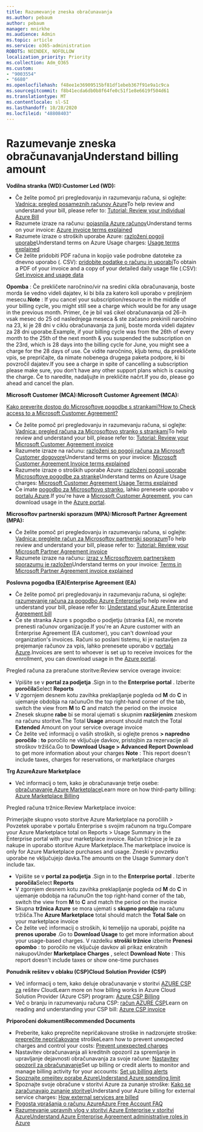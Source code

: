 ```yaml
---
title: Razumevanje zneska obračunavanja
ms.author: pebaum
author: pebaum
manager: mnirkhe
ms.audience: Admin
ms.topic: article
ms.service: o365-administration
ROBOTS: NOINDEX, NOFOLLOW
localization_priority: Priority
ms.collection: Adm_O365
ms.custom:
- "9003554"
- "6680"
ms.openlocfilehash: f48ee1e36909515bf81df1ebeb367f91e9a1c9ca
ms.sourcegitcommit: f8b41ecda6db0b8f64fe0c51f1e8e6619f504d61
ms.translationtype: MT
ms.contentlocale: sl-SI
ms.lasthandoff: 10/28/2020
ms.locfileid: "48808403"
---
```

# <a name="understand-billing-amount"></a><span data-ttu-id="9183b-102">Razumevanje zneska obračunavanja</span><span class="sxs-lookup"><span data-stu-id="9183b-102">Understand billing amount</span></span>

<span data-ttu-id="9183b-103">**Vodilna stranka (WD):**</span><span class="sxs-lookup"><span data-stu-id="9183b-103">**Customer Led (WD):**</span></span>

- <span data-ttu-id="9183b-104">Če želite pomoč pri pregledovanju in razumevanju računa, si oglejte: [Vadnica: pregled posameznih računov Azure](https://docs.microsoft.com/azure/cost-management-billing/understand/review-individual-bill?WT.mc_id=Portal-Microsoft_Azure_Support)</span><span class="sxs-lookup"><span data-stu-id="9183b-104">To help review and understand your bill, please refer to: [Tutorial: Review your individual Azure Bill](https://docs.microsoft.com/azure/cost-management-billing/understand/review-individual-bill?WT.mc_id=Portal-Microsoft_Azure_Support)</span></span>
- <span data-ttu-id="9183b-105">Razumete izraze na računu: [pojasnila Azure računov](https://docs.microsoft.com/azure/cost-management-billing/understand/understand-invoice?WT.mc_id=Portal-Microsoft_Azure_Support)</span><span class="sxs-lookup"><span data-stu-id="9183b-105">Understand terms on your invoice: [Azure invoice terms explained](https://docs.microsoft.com/azure/cost-management-billing/understand/understand-invoice?WT.mc_id=Portal-Microsoft_Azure_Support)</span></span>
- <span data-ttu-id="9183b-106">Razumete izraze o stroških uporabe Azure: [razloženi pogoji uporabe](https://docs.microsoft.com/azure/cost-management-billing/understand/understand-usage?WT.mc_id=Portal-Microsoft_Azure_Support)</span><span class="sxs-lookup"><span data-stu-id="9183b-106">Understand terms on Azure Usage charges: [Usage terms explained](https://docs.microsoft.com/azure/cost-management-billing/understand/understand-usage?WT.mc_id=Portal-Microsoft_Azure_Support)</span></span>
- <span data-ttu-id="9183b-107">Če želite pridobiti PDF računa in kopijo vaše podrobne datoteke za dnevno uporabo (. CSV): [pridobite podatke o računu in uporabi](https://docs.microsoft.com/azure/billing/billing-download-azure-invoice-daily-usage-date?WT.mc_id=Portal-Microsoft_Azure_Support)</span><span class="sxs-lookup"><span data-stu-id="9183b-107">To obtain a PDF of your invoice and a copy of your detailed daily usage file (.CSV): [Get invoice and usage data](https://docs.microsoft.com/azure/billing/billing-download-azure-invoice-daily-usage-date?WT.mc_id=Portal-Microsoft_Azure_Support)</span></span>

<span data-ttu-id="9183b-108">**Opomba** : Če prekličete naročnino/vir na sredini cikla obračunavanja, boste morda še vedno videli dajatev, ki bi bila za katero koli uporabo v prejšnjem mesecu.</span><span class="sxs-lookup"><span data-stu-id="9183b-108">**Note** : If you cancel your subscription/resource in the middle of your billing cycle, you might still see a charge which would be for any usage in the previous month.</span></span> <span data-ttu-id="9183b-109">Primer, če je bil vaš cikel obračunavanja od 26-ih vsak mesec do 25 od naslednjega meseca & ste začasno prekinili naročnino na 23, ki je 28 dni v ciklu obračunavanja za junij, boste morda videli dajatev za 28 dni uporabe.</span><span class="sxs-lookup"><span data-stu-id="9183b-109">Example, if your billing cycle was from the 26th of every month to the 25th of the next month & you suspended the subscription on the 23rd, which is 28 days into the billing cycle for June, you might see a charge for the 28 days of use.</span></span> <span data-ttu-id="9183b-110">Če vidite naročnino, kljub temu, da prekličete vpis, se prepričajte, da nimate nobenega drugega paketa podpore, ki bi povzročil dajatev.</span><span class="sxs-lookup"><span data-stu-id="9183b-110">If you see a charge in spite of cancelling a subscription please make sure, you don’t have any other support plans which is causing the charge.</span></span> <span data-ttu-id="9183b-111">Če to naredite, nadaljujte in prekličite načrt.</span><span class="sxs-lookup"><span data-stu-id="9183b-111">If you do, please go ahead and cancel the plan.</span></span>

<span data-ttu-id="9183b-112">**Microsoft Customer (MCA):**</span><span class="sxs-lookup"><span data-stu-id="9183b-112">**Microsoft Customer Agreement (MCA):**</span></span>

[<span data-ttu-id="9183b-113">Kako preverite dostop do Microsoftove pogodbe s strankami?</span><span class="sxs-lookup"><span data-stu-id="9183b-113">How to Check access to a Microsoft Customer Agreement?</span></span>](https://docs.microsoft.com/azure/cost-management-billing/manage/download-azure-invoice-daily-usage-date?WT.mc_id=Portal-Microsoft_Azure_Support#check-access-to-a-microsoft-customer-agreement)

- <span data-ttu-id="9183b-114">Če želite pomoč pri pregledovanju in razumevanju računa, si oglejte: [Vadnica: pregled računa za Microsoftovo stranko s strankami](https://docs.microsoft.com/azure/cost-management-billing/understand/review-customer-agreement-bill?WT.mc_id=Portal-Microsoft_Azure_Support)</span><span class="sxs-lookup"><span data-stu-id="9183b-114">To help review and understand your bill, please refer to: [Tutorial: Review your Microsoft Customer Agreement invoice](https://docs.microsoft.com/azure/cost-management-billing/understand/review-customer-agreement-bill?WT.mc_id=Portal-Microsoft_Azure_Support)</span></span>
- <span data-ttu-id="9183b-115">Razumete izraze na računu: [razloženi so pogoji računa za Microsoft Customer dogovore](https://docs.microsoft.com/azure/cost-management-billing/understand/mca-understand-your-invoice?WT.mc_id=Portal-Microsoft_Azure_Support)</span><span class="sxs-lookup"><span data-stu-id="9183b-115">Understand terms on your invoice: [Microsoft Customer Agreement Invoice terms explained](https://docs.microsoft.com/azure/cost-management-billing/understand/mca-understand-your-invoice?WT.mc_id=Portal-Microsoft_Azure_Support)</span></span>
- <span data-ttu-id="9183b-116">Razumete izraze o stroških uporabe Azure: [razloženi pogoji uporabe Microsoftove pogodbe za stranke](https://docs.microsoft.com/azure/cost-management-billing/understand/mca-understand-your-usage?WT.mc_id=Portal-Microsoft_Azure_Support)</span><span class="sxs-lookup"><span data-stu-id="9183b-116">Understand terms on Azure Usage charges: [Microsoft Customer Agreement Usage Terms explained](https://docs.microsoft.com/azure/cost-management-billing/understand/mca-understand-your-usage?WT.mc_id=Portal-Microsoft_Azure_Support)</span></span>
- <span data-ttu-id="9183b-117">Če imate [pogodbo za Microsoftovo stranko](https://docs.microsoft.com/azure/cost-management-billing/manage/download-azure-invoice-daily-usage-date?WT.mc_id=Portal-Microsoft_Azure_Support#check-access-to-a-microsoft-customer-agreement), lahko prenesete uporabo v [portalu Azure](https://portal.azure.com/).</span><span class="sxs-lookup"><span data-stu-id="9183b-117">If you're have a [Microsoft Customer Agreement](https://docs.microsoft.com/azure/cost-management-billing/manage/download-azure-invoice-daily-usage-date?WT.mc_id=Portal-Microsoft_Azure_Support#check-access-to-a-microsoft-customer-agreement), you can download usage in the [Azure portal](https://portal.azure.com/).</span></span>

<span data-ttu-id="9183b-118">**Microsoftov partnerski sporazum (MPA):**</span><span class="sxs-lookup"><span data-stu-id="9183b-118">**Microsoft Partner Agreement (MPA):**</span></span>

- <span data-ttu-id="9183b-119">Če želite pomoč pri pregledovanju in razumevanju računa, si oglejte: [Vadnica: preglejte račun za Microsoftov partnerski sporazum](https://docs.microsoft.com/azure/cost-management-billing/understand/review-partner-agreement-bill?WT.mc_id=Portal-Microsoft_Azure_Support)</span><span class="sxs-lookup"><span data-stu-id="9183b-119">To help review and understand your bill, please refer to: [Tutorial: Review your Microsoft Partner Agreement invoice](https://docs.microsoft.com/azure/cost-management-billing/understand/review-partner-agreement-bill?WT.mc_id=Portal-Microsoft_Azure_Support)</span></span>
- <span data-ttu-id="9183b-120">Razumete izraze na računu: [izraz v Microsoftovem partnerskem sporazumu je razložen](https://docs.microsoft.com/azure/cost-management-billing/understand/mpa-invoice-terms?WT.mc_id=Portal-Microsoft_Azure_Support)</span><span class="sxs-lookup"><span data-stu-id="9183b-120">Understand terms on your invoice: [Terms in Microsoft Partner Agreement invoice explained](https://docs.microsoft.com/azure/cost-management-billing/understand/mpa-invoice-terms?WT.mc_id=Portal-Microsoft_Azure_Support)</span></span>

<span data-ttu-id="9183b-121">**Poslovna pogodba (EA)**</span><span class="sxs-lookup"><span data-stu-id="9183b-121">**Enterprise Agreement (EA)**</span></span>

- <span data-ttu-id="9183b-122">Če želite pomoč pri pregledovanju in razumevanju računa, si oglejte: [razumevanje računa za pogodbo Azure Enterprise](https://docs.microsoft.com/azure/cost-management-billing/understand/review-enterprise-agreement-bill?WT.mc_id=Portal-Microsoft_Azure_Support)</span><span class="sxs-lookup"><span data-stu-id="9183b-122">To help review and understand your bill, please refer to: [Understand your Azure Enterprise Agreement bill](https://docs.microsoft.com/azure/cost-management-billing/understand/review-enterprise-agreement-bill?WT.mc_id=Portal-Microsoft_Azure_Support)</span></span>
- <span data-ttu-id="9183b-123">Če ste stranka Azure s pogodbo o podjetju (stranka EA), ne morete prenesti računov organizacije.</span><span class="sxs-lookup"><span data-stu-id="9183b-123">If you're an Azure customer with an Enterprise Agreement (EA customer), you can't download your organization's invoices.</span></span> <span data-ttu-id="9183b-124">Računi so poslani tistemu, ki je nastavljen za prejemanje računov za vpis, lahko prenesete uporabo v [portalu Azure](https://portal.azure.com/).</span><span class="sxs-lookup"><span data-stu-id="9183b-124">Invoices are sent to whoever is set up to receive invoices for the enrollment, you can download usage in the [Azure portal](https://portal.azure.com/).</span></span>

<span data-ttu-id="9183b-125">Pregled računa za preračune storitve:</span><span class="sxs-lookup"><span data-stu-id="9183b-125">Review service overage invoice:</span></span>

- <span data-ttu-id="9183b-126">Vpišite se v **portal za podjetja** .</span><span class="sxs-lookup"><span data-stu-id="9183b-126">Sign in to the **Enterprise portal** .</span></span> <span data-ttu-id="9183b-127">Izberite **poročila**</span><span class="sxs-lookup"><span data-stu-id="9183b-127">Select **Reports**</span></span>
- <span data-ttu-id="9183b-128">V zgornjem desnem kotu zavihka preklapljanje pogleda od **M** do **C** in ujemanje obdobja na računu</span><span class="sxs-lookup"><span data-stu-id="9183b-128">On the top right-hand corner of the tab, switch the view from **M** to **C** and match the period on the invoice</span></span>
- <span data-ttu-id="9183b-129">Znesek skupne **rabe** bi se moral ujemati s skupnim **razširjenim** zneskom na računu storitve.</span><span class="sxs-lookup"><span data-stu-id="9183b-129">The Total **Usage** amount should match the Total **Extended** Amount on your service overage invoice</span></span>
- <span data-ttu-id="9183b-130">Če želite več informacij o vaših stroških, si oglejte prenos **> napredno poročilo** : **to** poročilo ne vključuje davkov, pristojbin za rezervacije ali stroškov tržišča.</span><span class="sxs-lookup"><span data-stu-id="9183b-130">Go to **Download Usage > Advanced Report Download** to get more information about your charges **Note** : This report doesn't include taxes, charges for reservations, or marketplace charges</span></span>

<span data-ttu-id="9183b-131">**Trg Azure**</span><span class="sxs-lookup"><span data-stu-id="9183b-131">**Azure Marketplace**</span></span>

- <span data-ttu-id="9183b-132">Več informacij o tem, kako je obračunavanje tretje osebe: [obračunavanje Azure Marketplace](https://docs.microsoft.com/azure/billing/billing-understand-your-azure-marketplace-charges?WT.mc_id=Portal-Microsoft_Azure_Support)</span><span class="sxs-lookup"><span data-stu-id="9183b-132">Learn more on how third-party billing: [Azure Marketplace Billing](https://docs.microsoft.com/azure/billing/billing-understand-your-azure-marketplace-charges?WT.mc_id=Portal-Microsoft_Azure_Support)</span></span>

<span data-ttu-id="9183b-133">Pregled računa tržnice:</span><span class="sxs-lookup"><span data-stu-id="9183b-133">Review Marketplace invoice:</span></span>

<span data-ttu-id="9183b-134">Primerjajte skupno vsoto storitve Azure Marketplace na poročilih > Povzetek uporabe v portalu Enterprise s svojim računom na trgu.</span><span class="sxs-lookup"><span data-stu-id="9183b-134">Compare your Azure Marketplace total on Reports > Usage Summary in the Enterprise portal with your marketplace invoice.</span></span> <span data-ttu-id="9183b-135">Račun tržnice je le za nakupe in uporabo storitve Azure Marketplace.</span><span class="sxs-lookup"><span data-stu-id="9183b-135">The marketplace invoice is only for Azure Marketplace purchases and usage.</span></span> <span data-ttu-id="9183b-136">Zneski v povzetku uporabe ne vključujejo davka.</span><span class="sxs-lookup"><span data-stu-id="9183b-136">The amounts on the Usage Summary don't include tax.</span></span>

- <span data-ttu-id="9183b-137">Vpišite se v **portal za podjetja** .</span><span class="sxs-lookup"><span data-stu-id="9183b-137">Sign in to the **Enterprise portal** .</span></span> <span data-ttu-id="9183b-138">Izberite **poročila**</span><span class="sxs-lookup"><span data-stu-id="9183b-138">Select **Reports**</span></span>
- <span data-ttu-id="9183b-139">V zgornjem desnem kotu zavihka preklapljanje pogleda od **M** do **C** in ujemanje obdobja na računu</span><span class="sxs-lookup"><span data-stu-id="9183b-139">On the top right-hand corner of the tab, switch the view from **M** to **C** and match the period on the invoice</span></span>
- <span data-ttu-id="9183b-140">Skupna **tržnica Azure** se mora ujemati s **skupno prodajo** na računu tržišča.</span><span class="sxs-lookup"><span data-stu-id="9183b-140">The **Azure Marketplace** total should match the **Total Sale** on your marketplace invoice</span></span>
- <span data-ttu-id="9183b-141">Če želite več informacij o stroških, ki temeljijo na uporabi, pojdite na **prenos uporabe** .</span><span class="sxs-lookup"><span data-stu-id="9183b-141">Go to **Download Usage** to get more information about your usage-based charges.</span></span> <span data-ttu-id="9183b-142">V razdelku **stroški tržnice** izberite **Prenesi** **opombo** : to poročilo ne vključuje davkov ali prikaz enkratnih nakupov</span><span class="sxs-lookup"><span data-stu-id="9183b-142">Under **Marketplace Charges** , select **Download** **Note** : This report doesn't include taxes or show one-time purchases</span></span>

<span data-ttu-id="9183b-143">**Ponudnik rešitev v oblaku (CSP)**</span><span class="sxs-lookup"><span data-stu-id="9183b-143">**Cloud Solution Provider (CSP)**</span></span>

- <span data-ttu-id="9183b-144">Več informacij o tem, kako deluje obračunavanje v storitvi [AZURE CSP za](https://docs.microsoft.com/azure/cloud-solution-provider/billing/azure-csp-billing-overview?WT.mc_id=Portal-Microsoft_Azure_Support) rešitev Cloud</span><span class="sxs-lookup"><span data-stu-id="9183b-144">Learn more on how billing works in Azure Cloud Solution Provider (Azure CSP) program: [Azure CSP Billing](https://docs.microsoft.com/azure/cloud-solution-provider/billing/azure-csp-billing-overview?WT.mc_id=Portal-Microsoft_Azure_Support)</span></span>
- <span data-ttu-id="9183b-145">Več o branju in razumevanju računa CSP: [račun AZURE CSP](https://docs.microsoft.com/azure/cloud-solution-provider/billing/azure-csp-invoice?WT.mc_id=Portal-Microsoft_Azure_Support)</span><span class="sxs-lookup"><span data-stu-id="9183b-145">Learn on reading and understanding your CSP bill: [Azure CSP invoice](https://docs.microsoft.com/azure/cloud-solution-provider/billing/azure-csp-invoice?WT.mc_id=Portal-Microsoft_Azure_Support)</span></span>

<span data-ttu-id="9183b-146">**Priporočeni dokumenti**</span><span class="sxs-lookup"><span data-stu-id="9183b-146">**Recommended Documents**</span></span>

- <span data-ttu-id="9183b-147">Preberite, kako preprečite nepričakovane stroške in nadzorujete stroške: [preprečite nepričakovane](https://docs.microsoft.com/azure/cost-management-billing/manage/getting-started?WT.mc_id=Portal-Microsoft_Azure_Support) stroške</span><span class="sxs-lookup"><span data-stu-id="9183b-147">Learn how to prevent unexpected charges and control your costs: [Prevent unexpected charges](https://docs.microsoft.com/azure/cost-management-billing/manage/getting-started?WT.mc_id=Portal-Microsoft_Azure_Support)</span></span>
- <span data-ttu-id="9183b-148">Nastavitev obračunavanja ali kreditnih opozoril za spremljanje in upravljanje dejavnosti obračunavanja za svoje račune: [Nastavitev opozoril za obračunavanje](https://docs.microsoft.com/azure/cost-management-billing/costs/cost-mgt-alerts-monitor-usage-spending?WT.mc_id=Portal-Microsoft_Azure_Support)</span><span class="sxs-lookup"><span data-stu-id="9183b-148">Set up billing or credit alerts to monitor and manage billing activity for your accounts: [Set up billing alerts](https://docs.microsoft.com/azure/cost-management-billing/costs/cost-mgt-alerts-monitor-usage-spending?WT.mc_id=Portal-Microsoft_Azure_Support)</span></span>
- [<span data-ttu-id="9183b-149">Spoznajte omejitev porabe Azure</span><span class="sxs-lookup"><span data-stu-id="9183b-149">Understand Azure spending limit</span></span>](https://docs.microsoft.com/azure/cost-management-billing/manage/spending-limit?WT.mc_id=Portal-Microsoft_Azure_Support)
- <span data-ttu-id="9183b-150">Spoznajte svoje obračune v storitvi Azure za zunanje stroške: [Kako se zaračunavajo zunanje storitve](https://docs.microsoft.com/azure/cost-management-billing/understand/understand-azure-marketplace-charges?WT.mc_id=Portal-Microsoft_Azure_Support)</span><span class="sxs-lookup"><span data-stu-id="9183b-150">Understand your Azure billing for external service charges: [How external services are billed](https://docs.microsoft.com/azure/cost-management-billing/understand/understand-azure-marketplace-charges?WT.mc_id=Portal-Microsoft_Azure_Support)</span></span>
- [<span data-ttu-id="9183b-151">Pogosta vprašanja o računu Azure</span><span class="sxs-lookup"><span data-stu-id="9183b-151">Azure Free Account FAQ</span></span>](https://azure.microsoft.com/free/free-account-faq/)
- [<span data-ttu-id="9183b-152">Razumevanje upravnih vlog v storitvi Azure Enterprise v storitvi Azure</span><span class="sxs-lookup"><span data-stu-id="9183b-152">Understand Azure Enterprise Agreement administrative roles in Azure</span></span>](https://docs.microsoft.com/azure/cost-management-billing/manage/understand-ea-roles?WT.mc_id=Portal-Microsoft_Azure_Support)